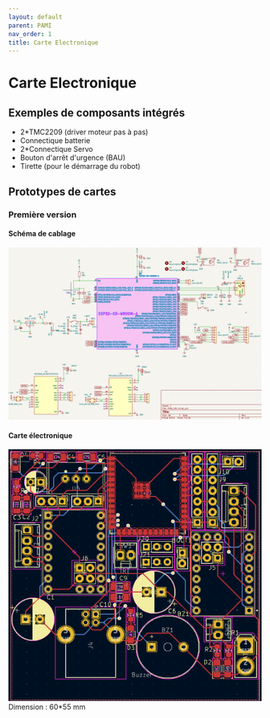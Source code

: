 ```yaml
---
layout: default
parent: PAMI
nav_order: 1
title: Carte Electronique
---
```


# Carte Electronique

## Exemples de composants intégrés 

- 2*TMC2209 (driver moteur pas à pas)
- Connectique batterie
- 2*Connectique Servo
- Bouton d'arrêt d'urgence (BAU)
- Tirette (pour le démarrage du robot)

## Prototypes de cartes

### Première version

#### Schéma de cablage

![Schéma_V1](PAMI_images/electronique/SchemaCablageVersion1.png)

#### Carte électronique

![Carte_élec_V1](PAMI_images/electronique/CarteElecVersion1.png)
Dimension : 60*55 mm